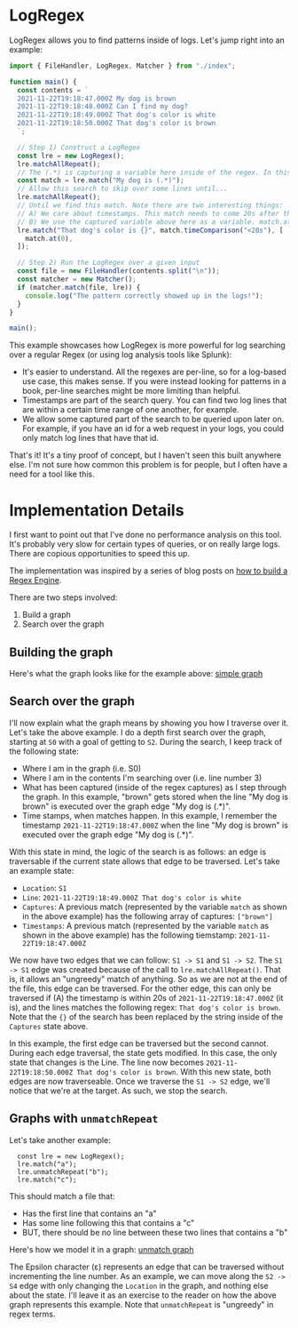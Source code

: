 # LogRegex

LogRegex allows you to find patterns inside of logs. Let's jump right into an example:

```typescript
import { FileHandler, LogRegex, Matcher } from "./index";

function main() {
  const contents = `
  2021-11-22T19:18:47.000Z My dog is brown
  2021-11-22T19:18:48.000Z Can I find my dog?
  2021-11-22T19:18:49.000Z That dog's color is white
  2021-11-22T19:18:50.000Z That dog's color is brown
  `;

  // Step 1) Construct a LogRegex
  const lre = new LogRegex();
  lre.matchAllRepeat();
  // The (.*) is capturing a variable here inside of the regex. In this example "brown" will be captured.
  const match = lre.match("My dog is (.*)");
  // Allow this search to skip over some lines until...
  lre.matchAllRepeat();
  // Until we find this match. Note there are two interesting things:
  // A) We care about timestamps. This match needs to come 20s after the "My dog is" search.
  // B) We use the captured variable above here as a variable. match.at(0) means the first captured part of the regex.
  lre.match("That dog's color is {}", match.timeComparison("<20s"), [
    match.at(0),
  ]);

  // Step 2) Run the LogRegex over a given input
  const file = new FileHandler(contents.split("\n"));
  const matcher = new Matcher();
  if (matcher.match(file, lre)) {
    console.log("The pattern correctly showed up in the logs!");
  }
}

main();
```

This example showcases how LogRegex is more powerful for log searching over a regular Regex (or using log analysis tools like Splunk):

- It's easier to understand. All the regexes are per-line, so for a log-based use case, this makes sense. If you were instead looking for patterns in a book, per-line searches might be more limiting than helpful.
- Timestamps are part of the search query. You can find two log lines that are within a certain time range of one another, for example.
- We allow some captured part of the search to be queried upon later on. For example, if you have an id for a web request in your logs, you could only match log lines that have that id.


That's it! It's a tiny proof of concept, but I haven't seen this built anywhere else. I'm not sure how common this problem is for people, but I often have a need for a tool like this.


# Implementation Details
I first want to point out that I've done no performance analysis on this tool. It's probably very slow for certain types of queries, or on really large logs. There are copious opportunities to speed this up.

The implementation was inspired by a series of blog posts on [how to build a Regex Engine](https://kean.blog/post/lets-build-regex).

There are two steps involved:
1) Build a graph
2) Search over the graph

## Building the graph

Here's what the graph looks like for the example above:
[simple graph](./simple_graph.png)


## Search over the graph
I'll now explain what the graph means by showing you how I traverse over it. Let's take the above example. I do a depth first search over the graph, starting at `S0` with a goal of getting to `S2`. During the search, I keep track of the following state:

- Where I am in the graph (i.e. S0)
- Where I am in the contents I'm searching over (i.e. line number 3)
- What has been captured (inside of the regex captures) as I step through the graph. In this example, "brown" gets stored when the line "My dog is brown" is executed over the graph edge "My dog is (.*)".
- Time stamps, when matches happen. In this example, I remember the timestamp `2021-11-22T19:18:47.000Z` when the line "My dog is brown" is executed over the graph edge "My dog is (.*)".

With this state in mind, the logic of the search is as follows: an edge is traversable if the current state allows that edge to be traversed. Let's take an example state:

- `Location`: `S1`
- `Line`: `2021-11-22T19:18:49.000Z That dog's color is white`
- `Captures`: A previous match (represented by the variable `match` as shown in the above example) has the following array of captures: `["brown"]`
- `Timestamps`: A previous match (represented by the variable `match` as shown in the above example) has the following tiemstamp: `2021-11-22T19:18:47.000Z`

We now have two edges that we can follow: `S1 -> S1` and `S1 -> S2`. The `S1 -> S1` edge was created because of the call to `lre.matchAllRepeat()`. That is, it allows an "ungreedy" match of anything. So as we are not at the end of the file, this edge can be traversed. For the other edge, this can only be traversed if (A) the timestamp is within 20s of `2021-11-22T19:18:47.000Z` (it is), and the lines matches the following regex: `That dog's color is brown`. Note that the `{}` of the search has been replaced by the string inside of the `Captures` state above.

In this example, the first edge can be traversed but the second cannot. During each edge traversal, the state gets modified. In this case, the only state that changes is the Line. The line now becomes `2021-11-22T19:18:50.000Z That dog's color is brown`. With this new state, both edges are now traverseable. Once we traverse the `S1 -> S2` edge, we'll notice that we're at the target. As such, we stop the search.

## Graphs with `unmatchRepeat`
Let's take another example:
```
  const lre = new LogRegex();
  lre.match("a");
  lre.unmatchRepeat("b");
  lre.match("c");
```
This should match a file that:

- Has the first line that contains an "a"
- Has some line following this that contains a "c"
- BUT, there should be no line between these two lines that contains a "b"

Here's how we model it in a graph:
[unmatch graph](./unmatch_graph.png)


The Epsilon character (ε) represents an edge that can be traversed without incrementing the line number. As an example, we can move along the `S2 -> S4` edge with only changing the `Location` in the graph, and nothing else about the state. I'll leave it as an exercise to the reader on how the above graph represents this example. Note that `unmatchRepeat` is "ungreedy" in regex terms.
